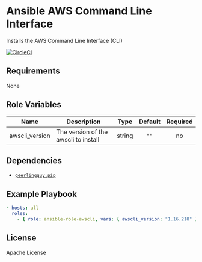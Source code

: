 Ansible AWS Command Line Interface
==================================

Installs the AWS Command Line Interface (CLI)

[![CircleCI](https://img.shields.io/circleci/build/github/mongodb-ansible-roles/ansible-role-awscli/master?style=flat-square)](https://circleci.com/gh/mongodb-ansible-roles)

Requirements
------------

None

Role Variables
--------------

| Name | Description | Type | Default | Required |
|------|-------------|:----:|:-------:|:--------:|
| awscli\_version | The version of the awscli to install | string | `""` | no |

Dependencies
------------

- [`geerlingguy.pip`](https://galaxy.ansible.com/geerlingguy/pip)

Example Playbook
----------------

```yaml
- hosts: all
  roles:
    - { role: ansible-role-awscli, vars: { awscli_version: "1.16.218" } }
```

License
-------

Apache License

